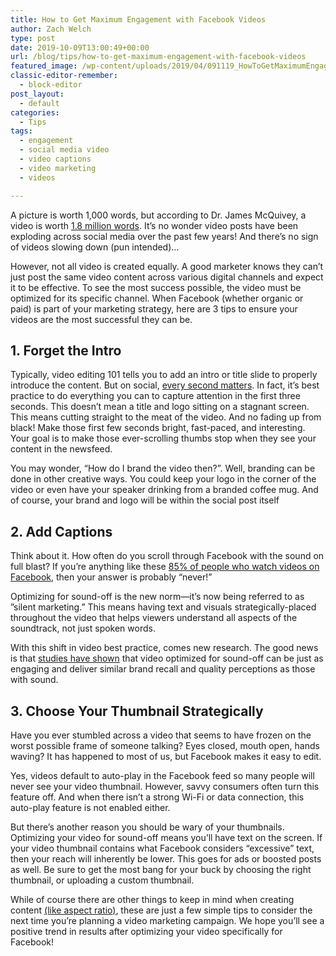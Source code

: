 ```yaml
---
title: How to Get Maximum Engagement with Facebook Videos
author: Zach Welch
type: post
date: 2019-10-09T13:00:49+00:00
url: /blog/tips/how-to-get-maximum-engagement-with-facebook-videos
featured_image: /wp-content/uploads/2019/04/091119_HowToGetMaximumEngagementWithFacebookVideos_BG.jpg
classic-editor-remember:
  - block-editor
post_layout:
  - default
categories:
  - Tips
tags:
  - engagement
  - social media video
  - video captions
  - video marketing
  - videos

---
```

A picture is worth 1,000 words, but according to Dr. James McQuivey, a video is worth [1.8 million words][1]. It’s no wonder video posts have been exploding across social media over the past few years! And there’s no sign of videos slowing down (pun intended)&#8230;

However, not all video is created equally. A good marketer knows they can’t just post the same video content across various digital channels and expect it to be effective. To see the most success possible, the video must be optimized for its specific channel. When Facebook (whether organic or paid) is part of your marketing strategy, here are 3 tips to ensure your videos are the most successful they can be.&nbsp;

## 1. **Forget the Intro**

Typically, video editing 101 tells you to add an intro or title slide to properly introduce the content. But on social, [every second matters][2]. In fact, it’s best practice to do everything you can to capture attention in the first three seconds. This doesn’t mean a title and logo sitting on a stagnant screen. This means cutting straight to the meat of the video. And no fading up from black! Make those first few seconds bright, fast-paced, and interesting. Your goal is to make those ever-scrolling thumbs stop when they see your content in the newsfeed.

You may wonder, “How do I brand the video then?”. Well, branding can be done in other creative ways. You could keep your logo in the corner of the video or even have your speaker drinking from a branded coffee mug. And of course, your brand and logo will be within the social post itself

## 2. **Add Captions**

Think about it. How often do you scroll through Facebook with the sound on full blast? If you’re anything like these [85% of people who watch videos on Facebook][3], then your answer is probably “never!”&nbsp;

Optimizing for sound-off is the new norm—it’s now being referred to as ”silent marketing.” This means having text and visuals strategically-placed throughout the video that helps viewers understand all aspects of the soundtrack, not just spoken words.&nbsp;

With this shift in video best practice, comes new research. The good news is that [studies have shown][4] that video optimized for sound-off can be just as engaging and deliver similar brand recall and quality perceptions as those with sound.&nbsp;

## 3. **Choose Your Thumbnail Strategically**

Have you ever stumbled across a video that seems to have frozen on the worst possible frame of someone talking? Eyes closed, mouth open, hands waving? It has happened to most of us, but Facebook makes it easy to edit.&nbsp;

Yes, videos default to auto-play in the Facebook feed so many people will never see your video thumbnail. However, savvy consumers often turn this feature off. And when there isn’t a strong Wi-Fi or data connection, this auto-play feature is not enabled either.&nbsp;

But there’s another reason you should be wary of your thumbnails. Optimizing your video for sound-off means you’ll have text on the screen. If your video thumbnail contains what Facebook considers “excessive” text, then your reach will inherently be lower. This goes for ads or boosted posts as well. Be sure to get the most bang for your buck by choosing the right thumbnail, or uploading a custom thumbnail.&nbsp;

While of course there are other things to keep in mind when creating content [(like aspect ratio)][5], these are just a few simple tips to consider the next time you’re planning a video marketing campaign. We hope you’ll see a positive trend in results after optimizing your video specifically for Facebook!

 [1]: https://idearocketanimation.com/4293-video-worth-1-million-words/
 [2]: https://www.facebook.com/business/news/insights/capturing-attention-feed-video-creative
 [3]: https://digiday.com/media/silent-world-facebook-video/
 [4]: https://unruly.co/blog/article/2019/06/13/sound-off-advertising/
 [5]: http://localhost/brandglue/old-website/blog/tips/3-tips-to-make-your-social-media-strategy-mobile-first